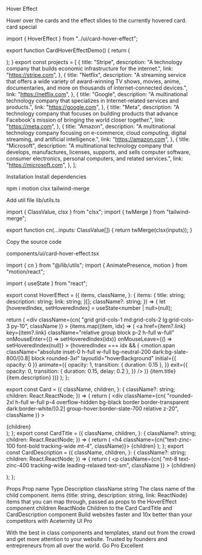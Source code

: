 Hover Effect

Hover over the cards and the effect slides to the currently hovered card.
card
special

import { HoverEffect } from "../ui/card-hover-effect";
 
export function CardHoverEffectDemo() {
  return (
    <div className="max-w-5xl mx-auto px-8">
      <HoverEffect items={projects} />
    </div>
  );
}
export const projects = [
  {
    title: "Stripe",
    description:
      "A technology company that builds economic infrastructure for the internet.",
    link: "https://stripe.com",
  },
  {
    title: "Netflix",
    description:
      "A streaming service that offers a wide variety of award-winning TV shows, movies, anime, documentaries, and more on thousands of internet-connected devices.",
    link: "https://netflix.com",
  },
  {
    title: "Google",
    description:
      "A multinational technology company that specializes in Internet-related services and products.",
    link: "https://google.com",
  },
  {
    title: "Meta",
    description:
      "A technology company that focuses on building products that advance Facebook's mission of bringing the world closer together.",
    link: "https://meta.com",
  },
  {
    title: "Amazon",
    description:
      "A multinational technology company focusing on e-commerce, cloud computing, digital streaming, and artificial intelligence.",
    link: "https://amazon.com",
  },
  {
    title: "Microsoft",
    description:
      "A multinational technology company that develops, manufactures, licenses, supports, and sells computer software, consumer electronics, personal computers, and related services.",
    link: "https://microsoft.com",
  },
];

Installation
Install dependencies

npm i motion clsx tailwind-merge

Add util file
lib/utils.ts

import { ClassValue, clsx } from "clsx";
import { twMerge } from "tailwind-merge";
 
export function cn(...inputs: ClassValue[]) {
  return twMerge(clsx(inputs));
}

Copy the source code

components/ui/card-hover-effect.tsx

import { cn } from "@/lib/utils";
import { AnimatePresence, motion } from "motion/react";
 
import { useState } from "react";
 
export const HoverEffect = ({
  items,
  className,
}: {
  items: {
    title: string;
    description: string;
    link: string;
  }[];
  className?: string;
}) => {
  let [hoveredIndex, setHoveredIndex] = useState<number | null>(null);
 
  return (
    <div
      className={cn(
        "grid grid-cols-1 md:grid-cols-2  lg:grid-cols-3  py-10",
        className
      )}
    >
      {items.map((item, idx) => (
        <a
          href={item?.link}
          key={item?.link}
          className="relative group  block p-2 h-full w-full"
          onMouseEnter={() => setHoveredIndex(idx)}
          onMouseLeave={() => setHoveredIndex(null)}
        >
          <AnimatePresence>
            {hoveredIndex === idx && (
              <motion.span
                className="absolute inset-0 h-full w-full bg-neutral-200 dark:bg-slate-800/[0.8] block  rounded-3xl"
                layoutId="hoverBackground"
                initial={{ opacity: 0 }}
                animate={{
                  opacity: 1,
                  transition: { duration: 0.15 },
                }}
                exit={{
                  opacity: 0,
                  transition: { duration: 0.15, delay: 0.2 },
                }}
              />
            )}
          </AnimatePresence>
          <Card>
            <CardTitle>{item.title}</CardTitle>
            <CardDescription>{item.description}</CardDescription>
          </Card>
        </a>
      ))}
    </div>
  );
};
 
export const Card = ({
  className,
  children,
}: {
  className?: string;
  children: React.ReactNode;
}) => {
  return (
    <div
      className={cn(
        "rounded-2xl h-full w-full p-4 overflow-hidden bg-black border border-transparent dark:border-white/[0.2] group-hover:border-slate-700 relative z-20",
        className
      )}
    >
      <div className="relative z-50">
        <div className="p-4">{children}</div>
      </div>
    </div>
  );
};
export const CardTitle = ({
  className,
  children,
}: {
  className?: string;
  children: React.ReactNode;
}) => {
  return (
    <h4 className={cn("text-zinc-100 font-bold tracking-wide mt-4", className)}>
      {children}
    </h4>
  );
};
export const CardDescription = ({
  className,
  children,
}: {
  className?: string;
  children: React.ReactNode;
}) => {
  return (
    <p
      className={cn(
        "mt-8 text-zinc-400 tracking-wide leading-relaxed text-sm",
        className
      )}
    >
      {children}
    </p>
  );
};

Props
Prop name	Type	Description
className	string	The class name of the child component.
items	{title: string, description: string, link: ReactNode}	items that you can map through, passed as props to the HoverEffect component
children	ReactNode	Children to the Card CardTitle and CardDescription component
Build websites faster and 10x better than your competitors with Aceternity UI Pro

With the best in class components and templates, stand out from the crowd and get more attention to your website. Trusted by founders and entrepreneurs from all over the world.
Go Pro
Excellent 